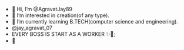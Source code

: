 - 👋 Hi, I’m @AgravatJay89
- 👀 I’m interested in creation(of any type).
- 🌱 I’m currently learning B.TECH(computer science and engineering).
- @jay_agravat_07
- EVERY BOSS IS START AS A WORKER ✨🎯;
- 🤝

<!---
AgravatJay89/AgravatJay89 is a ✨ special ✨ repository because its `README.md` (this file) appears on your GitHub profile.
You can click the Preview link to take a look at your changes.
--->
